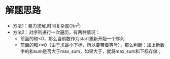 # 解题思路
- 方法1：暴力求解,时间复杂度$O(n^2)$
- 方法2：对序列进行一次遍历，有两种情况：
	- 前面的和<0，那么当前数作为start重新开始一个序列
	- 前面的和>=0（由于求最小下标，所以要带着等号），那么判断：加上新数字的和sum是否大于max_sum，如果大于，就将max_sum和下标存储；
